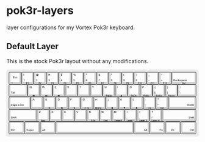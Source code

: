 # pok3r-layers

layer configurations for my Vortex Pok3r keyboard.

## Default Layer

This is the stock Pok3r layout without any modifications.

![Default Layer](https://github.com/karlding/pok3r-layers/raw/images/images/pok3r-default-layer.png)
